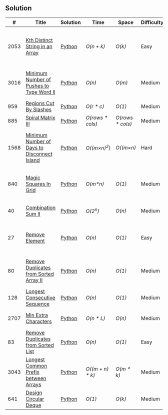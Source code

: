 ## Solution
|  #  | Title           |  Solution       |  Time           | Space           | Difficulty    | Tag          | Note| 
|-----|---------------- | --------------- | --------------- | --------------- | ------------- |--------------|-----|
2053 | [Kth Distinct String in an Array](https://leetcode.com/problems/kth-distinct-string-in-an-array/description/?envType=daily-question&envId=2024-08-05) | [Python](https://github.com/gs-py/Leetcode-Solution/blob/main/Easy/Kth%20Distinct%20String%20in%20an%20Array.py) | _O(n + k)_ | _O(k)_      | Easy        | variant of [Count Common Words With One Occurrence](https://leetcode.com/problems/count-common-words-with-one-occurrence/description/) ||
3016|[Minimum Number of Pushes to Type Word II](https://leetcode.com/problems/minimum-number-of-pushes-to-type-word-ii/?envType=daily-question&envId=2024-08-06)|[Python](https://github.com/gs-py/Leetcode-Solution/blob/26d365e029907c83c66a5b2429cc3cd6949dc3c3/Medium/Minimum%20Number%20of%20Pushes%20to%20Type%20Word%20II.py)|_O(n)_|_O(m)_|Medium| Variant of [Letter Combinations of a Phone Number](https://github.com/gs-py/Leetcode-Solution/blob/26d365e029907c83c66a5b2429cc3cd6949dc3c3/Medium/Minimum%20Number%20of%20Pushes%20to%20Type%20Word%20II.py)| |
959 | [Regions Cut By Slashes](https://leetcode.com/problems/regions-cut-by-slashes/description/?submissionId=1351177490)|[Python](https://github.com/gs-py/Leetcode-Solution/blob/main/Medium/Regions%20Cut%20By%20Slashes.py)| _O(r * c)_ | _O(1)_ | Medium| ||
885 | [Spiral Matrix III](https://leetcode.com/problems/spiral-matrix-iii/description/?envType=daily-question&envId=2024-08-08)|[Python](https://github.com/gs-py/Leetcode-Solution/blob/main/Medium/Spiral%20Matrix%20III.py) |_O(rows * cols)_|_O(rows * cols)_|Medium | Variant of [Spiral Matrix](https://leetcode.com/problems/spiral-matrix/description/)|
1568|[Minimum Number of Days to Disconnect Island](https://leetcode.com/problems/minimum-number-of-days-to-disconnect-island/description/)|[Python](https://github.com/gs-py/Leetcode-Solution/blob/main/Hard/Minimum%20Number%20of%20Days%20to%20Disconnect%20Island.py)|_O((m×n)<sup>2</sup>)_|_O((m×n)_| Hard |  Variant of [Disconnect Path in a Binary Matrix by at Most One Flip](https://leetcode.com/problems/disconnect-path-in-a-binary-matrix-by-at-most-one-flip/description/)|[leetcode solution ](https://leetcode.com/problems/minimum-number-of-days-to-disconnect-island/solutions/5622075/efficient-disconnection-leveraging-dfs-to-minimize-changes-in-binary-grids)|
840|[Magic Squares In Grid]()|[Python](https://github.com/gs-py/Leetcode-Solution/blob/main/Medium/Magic%20Squares%20In%20Grid.py)|_O(m*n)_| _O(1)_|Medium|Variant of [1895. Largest Magic Square](https://leetcode.com/problems/largest-magic-square/description/)|[leetcode solution ](https://leetcode.com/problems/magic-squares-in-grid/solutions/5622209/beats-96-o-m-n-python) 
40 | [Combination Sum II](https://leetcode.com/problems/combination-sum-ii/description/?envType=daily-question&envId=2024-08-13) | [Python](https://github.com/gs-py/Leetcode-Solution/blob/main/Medium/Combination%20Sum%20II.py) |_O(2<sup>n</sup>)_ |_O(n)_|Medium| Variant of [Combination Sum](https://leetcode.com/problems/combination-sum/)
27|[Remove Element](https://leetcode.com/problems/remove-element/description/?envType=study-plan-v2&envId=top-interview-150)|[Python](https://github.com/gs-py/Leetcode-Solution/blob/main/Easy/Remove%20Element.py)|_O(n)_|_O(1)_|Easy| Variant of [Remove Duplicates from Sorted Array](https://leetcode.com/problems/remove-duplicates-from-sorted-array/description/)
80 |[Remove Duplicates from Sorted Array II](https://leetcode.com/problems/remove-duplicates-from-sorted-array-ii/description/)|[Python](https://github.com/gs-py/Leetcode-Solution/blob/main/Medium/Remove%20Duplicates%20from%20Sorted%20Array%20II.py)|_O(n)_|_O(1)_|Medium | Variant of [Remove Duplicates from Sorted Array](https://leetcode.com/problems/remove-duplicates-from-sorted-array/)|[Leetcode Solution](https://leetcode.com/problems/remove-duplicates-from-sorted-array-ii/solutions/5643663/30ms-best-method-100-python-beginner-friendly/)
128| [Longest Consecutive Sequence](https://leetcode.com/problems/longest-consecutive-sequence/description/?envType=problem-list-v2&envId=union-find)|[Python](https://github.com/gs-py/Leetcode-Solution/blob/main/Medium/Longest%20Consecutive%20Sequence.py)|_O(n)_|_O(1)_|Medium | |Using UnionFind|
2707| [Min Extra Characters](https://leetcode.com/problems/min-extra-characters) | [Python](https://github.com/gs-py/Leetcode-Solution/blob/main/Medium/MinExtraChar.py) | _O(n * L)_       | _O(n)_         | Medium     | Dynamic Programming | Sliding Window Optimization |
83   | [Remove Duplicates from Sorted List](https://leetcode.com/problems/remove-duplicates-from-sorted-list/) | [Python](https://github.com/gs-py/Leetcode-Solution/blob/main/Easy/RemoveDuplicatesFromSortedList.py) | _O(n)_    | _O(1)_     | Easy       | Linked List        |      |
 3043  | [Longest Common Prefix between Arrays](https://leetcode.com/problems/find-the-length-of-the-longest-common-prefix/) | [Python](https://github.com/gs-py/Leetcode-Solution/tree/main/Medium/LongestCommonPrefixBetweenArrays.py) | _O((m + n) * k)_        | _O(m * k)_    | Medium        | Array       |      |
 641   | [Design Circular Deque](https://leetcode.com/problems/design-circular-deque) | [Python](https://github.com/gs-py/Leetcode-Solution/tree/main/Medium/DesignCircularDeque.py) | _O(1)_  | _O(k)_  | Medium     | Array, Design |      |
